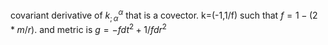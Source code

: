 covariant derivative of $k^\alpha _{;\alpha}$ that is a covector. k=(-1,1/f) such that $f=1-(2*m/r)$. and metric is $g=-f dt^2+1/f dr^2$
